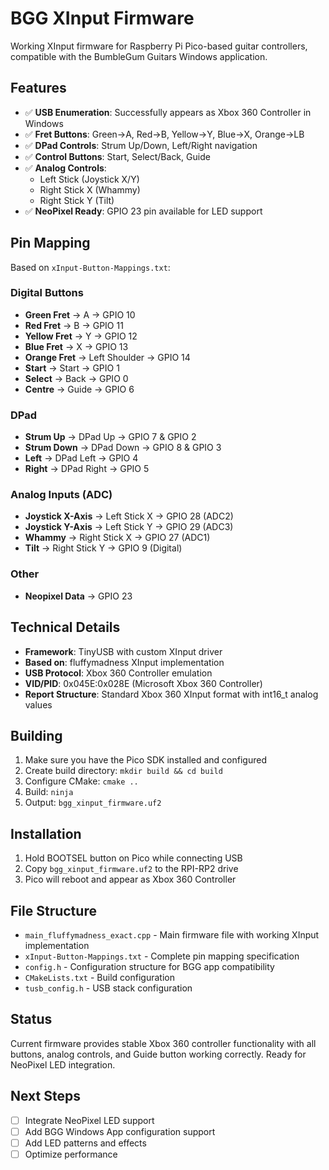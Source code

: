 # BGG XInput Firmware

Working XInput firmware for Raspberry Pi Pico-based guitar controllers, compatible with the BumbleGum Guitars Windows application.

## Features

- ✅ **USB Enumeration**: Successfully appears as Xbox 360 Controller in Windows
- ✅ **Fret Buttons**: Green→A, Red→B, Yellow→Y, Blue→X, Orange→LB
- ✅ **DPad Controls**: Strum Up/Down, Left/Right navigation
- ✅ **Control Buttons**: Start, Select/Back, Guide
- ✅ **Analog Controls**: 
  - Left Stick (Joystick X/Y)
  - Right Stick X (Whammy)
  - Right Stick Y (Tilt)
- ✅ **NeoPixel Ready**: GPIO 23 pin available for LED support

## Pin Mapping

Based on `xInput-Button-Mappings.txt`:

### Digital Buttons
- **Green Fret** → A → GPIO 10
- **Red Fret** → B → GPIO 11  
- **Yellow Fret** → Y → GPIO 12
- **Blue Fret** → X → GPIO 13
- **Orange Fret** → Left Shoulder → GPIO 14
- **Start** → Start → GPIO 1
- **Select** → Back → GPIO 0
- **Centre** → Guide → GPIO 6

### DPad
- **Strum Up** → DPad Up → GPIO 7 & GPIO 2
- **Strum Down** → DPad Down → GPIO 8 & GPIO 3
- **Left** → DPad Left → GPIO 4
- **Right** → DPad Right → GPIO 5

### Analog Inputs (ADC)
- **Joystick X-Axis** → Left Stick X → GPIO 28 (ADC2)
- **Joystick Y-Axis** → Left Stick Y → GPIO 29 (ADC3)
- **Whammy** → Right Stick X → GPIO 27 (ADC1)
- **Tilt** → Right Stick Y → GPIO 9 (Digital)

### Other
- **Neopixel Data** → GPIO 23

## Technical Details

- **Framework**: TinyUSB with custom XInput driver
- **Based on**: fluffymadness XInput implementation
- **USB Protocol**: Xbox 360 Controller emulation
- **VID/PID**: 0x045E:0x028E (Microsoft Xbox 360 Controller)
- **Report Structure**: Standard Xbox 360 XInput format with int16_t analog values

## Building

1. Make sure you have the Pico SDK installed and configured
2. Create build directory: `mkdir build && cd build`
3. Configure CMake: `cmake ..`
4. Build: `ninja`
5. Output: `bgg_xinput_firmware.uf2`

## Installation

1. Hold BOOTSEL button on Pico while connecting USB
2. Copy `bgg_xinput_firmware.uf2` to the RPI-RP2 drive
3. Pico will reboot and appear as Xbox 360 Controller

## File Structure

- `main_fluffymadness_exact.cpp` - Main firmware file with working XInput implementation
- `xInput-Button-Mappings.txt` - Complete pin mapping specification
- `config.h` - Configuration structure for BGG app compatibility
- `CMakeLists.txt` - Build configuration
- `tusb_config.h` - USB stack configuration

## Status

Current firmware provides stable Xbox 360 controller functionality with all buttons, analog controls, and Guide button working correctly. Ready for NeoPixel LED integration.

## Next Steps

- [ ] Integrate NeoPixel LED support
- [ ] Add BGG Windows App configuration support
- [ ] Add LED patterns and effects
- [ ] Optimize performance
